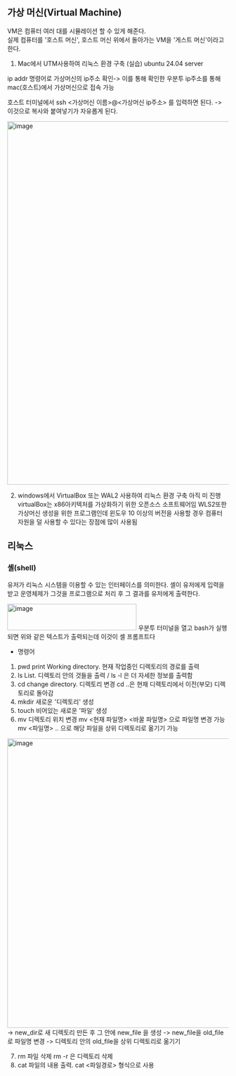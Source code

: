 ## 가상 머신(Virtual Machine)
VM은 컴퓨터 여러 대를 시뮬레이션 할 수 있게 해준다.  
실제 컴퓨터를 '호스트 머신', 호스트 머신 위에서 돌아가는 VM을 '게스트 머신'이라고 한다.

1. Mac에서 UTM사용하여 리눅스 환경 구축 (실습)
ubuntu 24.04 server

ip addr 명령어로 가상머신의 ip주소 확인-> 이를 통해 확인한 우분투 ip주소를 통해 mac(호스트)에서 가상머신으로 접속 가능   

호스트 터미널에서 ssh <가상머신 이름>@<가상머신 ip주소> 를 입력하면 된다. -> 이것으로 복사와 붙여넣기가 자유롭게 된다.

<img width="1266" height="826" alt="image" src="https://github.com/user-attachments/assets/9818ec1f-c64d-4af5-9b9f-d841724c579a" />
   
2. windows에서 VirtualBox 또는 WAL2 사용하여 리눅스 환경 구축
아직 미 진행
virtualBox는 x86아키텍처를 가상화하기 위한 오픈소스 소프트웨어임
WLS2또한 가상머신 생성을 위한 프로그램인데 윈도우 10 이상의 버전을 사용할 경우 컴퓨터 자원을 덜 사용할 수 있다는 장점에 많이 사용됨

## 리눅스 

### 셸(shell)
유저가 리눅스 시스템을 이용할 수 있는 인터페이스를 의미한다.
셸이 유저에게 입력을 받고 운영체제가 그것을 프로그램으로 처리 후 그 결과를 유저에게 출력한다.

<img width="294" height="60" alt="image" src="https://github.com/user-attachments/assets/ef965ac9-82ed-44f0-aa30-24fbb4336bc9" />
우분투 터미널을 열고 bash가 실행되면 위와 같은 텍스트가 출력되는데 이것이 셸 프롬프트다

* 명령어
  
1. pwd
     print Working directory. 현재 작업중인 디렉토리의 경로를 출력
2. ls
     List. 디렉토리 안의 것들을 출력 / ls -l 은 더 자세한 정보를 출력함
3. cd
     change directory. 디렉토리 변경
     cd ..은 현재 디렉토리에서 이전(부모) 디렉토리로 돌아감
4. mkdir
     새로운 '디렉토리' 생성
5. touch
     비어있는 새로운 '파일' 생성
6.  mv 
     디렉토리 위치 변경
     mv <현재 파일명> <바꿀 파일명> 으로 파일명 변경 가능
     mv <파일명> .. 으로 해당 파일을 상위 디렉토리로 옮기기 가능

<img width="864" height="658" alt="image" src="https://github.com/user-attachments/assets/1621b17f-a204-4f81-a7aa-a1d62ac32fd0" />
-> new_dir로 새 디렉토리 만든 후 그 안에  new_file 을 생성
-> new_file을 old_file로 파일명 변경
-> 디렉토리 안의 old_file을 상위 디렉토리로 옮기기

7.  rm
     파일 삭제
     rm -r 은 디렉토리 삭제
8.  cat
     파일의 내용 출력. cat <파일경로> 형식으로 사용















     
